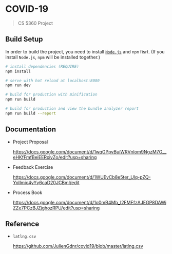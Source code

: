 # COVID-19

> CS 5360 Project

## Build Setup
In order to build the project, you need to install [`Node.js`](https://nodejs.org/en/) and `npm` fisrt. (If you install `Node.js`, `npm` will be installed together.)

``` bash
# install dependencies (REQUIRE)
npm install

# serve with hot reload at localhost:8080
npm run dev

# build for production with minification
npm run build

# build for production and view the bundle analyzer report
npm run build --report
```

## Documentation

- Project Proposal

    https://docs.google.com/document/d/1wqGPpvBuiWRVnlom9NgzM7G__eHKfFmfBeiEERxivZo/edit?usp=sharing
    
- Feedback Exercise

    https://docs.google.com/document/d/1WUEvCb8e5ter_Ulq-pZQ-YoIlmic4yYy6caD20JCBmI/edit

- Process Book

    https://docs.google.com/document/d/1o0mB4Mb_l2FMFfzAJEGP8DAWjZZe7PCzBJZjghozRPU/edit?usp=sharing


## Reference

- `latlng.csv`

    https://github.com/JulienGdnr/covid19/blob/master/latlng.csv
